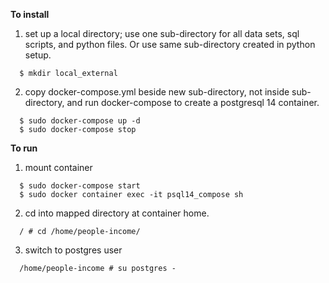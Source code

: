 **To install**

1. set up a local directory; use one sub-directory for all data sets, sql scripts, and python files. Or use same sub-directory created in python setup.
```
  $ mkdir local_external
```
2. copy docker-compose.yml beside new sub-directory, not inside sub-directory, and run docker-compose to create a postgresql 14 container.
```   
  $ sudo docker-compose up -d
  $ sudo docker-compose stop
```

**To run**

1. mount container 
```
  $ sudo docker-compose start
  $ sudo docker container exec -it psql14_compose sh
```

2. cd into mapped directory at container home.
```
  / # cd /home/people-income/
```

3. switch to postgres user 
```
  /home/people-income # su postgres -
```